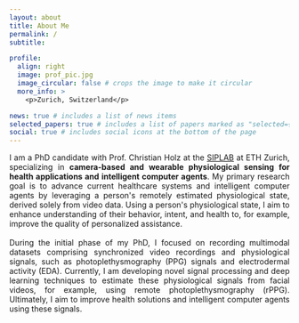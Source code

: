 ```yaml
---
layout: about
title: About Me
permalink: /
subtitle: 

profile:
  align: right
  image: prof_pic.jpg
  image_circular: false # crops the image to make it circular
  more_info: >
    <p>Zurich, Switzerland</p>

news: true # includes a list of news items
selected_papers: true # includes a list of papers marked as "selected={true}"
social: true # includes social icons at the bottom of the page
---
```


<div style="text-align: justify"> I am a PhD candidate with Prof. Christian Holz at the <a href="https://siplab.org/">SIPLAB</a> at ETH Zurich, specializing in <b>camera-based and wearable physiological sensing for health applications and intelligent computer agents</b>. My primary research goal is to advance current healthcare systems and intelligent computer agents by leveraging a person's remotely estimated physiological state, derived solely from video data. Using a person's physiological state, I aim to enhance understanding of their behavior, intent, and health to, for example, improve the quality of personalized assistance. <br/><br/>
During the initial phase of my PhD, I focused on recording multimodal datasets comprising synchronized video recordings and physiological signals, such as photoplethysmography (PPG) signals and electrodermal activity (EDA). Currently, I am developing novel signal processing and deep learning techniques to estimate these physiological signals from facial videos, for example, using remote photoplethysmography (rPPG). Ultimately, I aim to improve health solutions and intelligent computer agents using these signals. <br/> </div>
